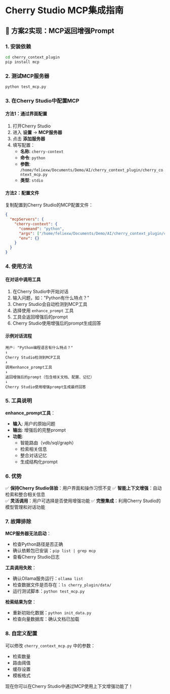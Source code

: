 # Cherry Studio MCP集成指南

## 🎯 方案2实现：MCP返回增强Prompt

### 1. 安装依赖
```bash
cd cherry_context_plugin
pip install mcp
```

### 2. 测试MCP服务器
```bash
python test_mcp.py
```

### 3. 在Cherry Studio中配置MCP

#### 方法1：通过界面配置
1. 打开Cherry Studio
2. 进入 **设置** → **MCP服务器**
3. 点击 **添加服务器**
4. 填写配置：
   - **名称**: `cherry-context`
   - **命令**: `python`
   - **参数**: `/home/feliexw/Documents/Demo/AI/cherry_context_plugin/cherry_context_mcp.py`
   - **类型**: `stdio`

#### 方法2：配置文件
复制配置到Cherry Studio的MCP配置文件：
```json
{
  "mcpServers": {
    "cherry-context": {
      "command": "python",
      "args": ["/home/feliexw/Documents/Demo/AI/cherry_context_plugin/cherry_context_mcp.py"],
      "env": {}
    }
  }
}
```

### 4. 使用方法

#### 在对话中调用工具
1. 在Cherry Studio中开始对话
2. 输入问题，如："Python有什么特点？"
3. Cherry Studio会自动检测到MCP工具
4. 选择使用 `enhance_prompt` 工具
5. 工具会返回增强后的prompt
6. Cherry Studio使用增强后的prompt生成回答

#### 示例对话流程
```
用户: "Python编程语言有什么特点？"
↓
Cherry Studio检测到MCP工具
↓
调用enhance_prompt工具
↓
返回增强后的prompt（包含相关文档、配置、记忆）
↓
Cherry Studio使用增强prompt生成最终回答
```

### 5. 工具说明

**enhance_prompt工具**：
- **输入**: 用户的原始问题
- **输出**: 增强后的完整prompt
- **功能**: 
  - 智能路由（vdb/sql/graph）
  - 检索相关信息
  - 整合对话记忆
  - 生成结构化prompt

### 6. 优势

✅ **保持Cherry Studio体验**：用户界面和操作习惯不变
✅ **智能上下文增强**：自动检索和整合相关信息  
✅ **灵活调用**：用户可选择是否使用增强功能
✅ **完整集成**：利用Cherry Studio的模型管理和对话功能

### 7. 故障排除

**MCP服务器无法启动**：
- 检查Python路径是否正确
- 确认依赖包已安装：`pip list | grep mcp`
- 查看Cherry Studio日志

**工具调用失败**：
- 确认Ollama服务运行：`ollama list`
- 检查数据文件是否存在：`ls cherry_plugin/data/`
- 运行测试脚本：`python test_mcp.py`

**检索结果为空**：
- 重新初始化数据：`python init_data.py`
- 检查向量数据库：确认文档已加载

### 8. 自定义配置

可以修改 `cherry_context_mcp.py` 中的参数：
- 检索数量
- 路由阈值  
- 缓存设置
- 模板格式

现在你可以在Cherry Studio中通过MCP使用上下文增强功能了！